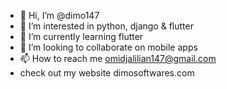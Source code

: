 - 👋 Hi, I’m @dimo147
- 👀 I’m interested in python, django & flutter
- 🌱 I’m currently learning flutter
- 💞️ I’m looking to collaborate on mobile apps
- 📫 How to reach me omidjalilian147@gmail.com
- check out my website dimosoftwares.com

<!---
dimo147/dimo147 is a ✨ special ✨ repository because its `README.md` (this file) appears on your GitHub profile.
You can click the Preview link to take a look at your changes.
--->
